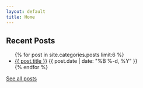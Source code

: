 ```yaml
---
layout: default
title: Home
---
```


## Recent Posts

<ul class="posts">
  {% for post in site.categories.posts limit:6 %}
    <li class="post">
      <a href="{{ post.url }}">{{ post.title }}</a>
      <time class="publish-date" datetime="{{ post.date | date: '%F' }}">
        {{ post.date | date: "%B %-d, %Y" }}
      </time>
    </li>
  {% endfor %}
</ul>

[See all posts](/posts.html)

